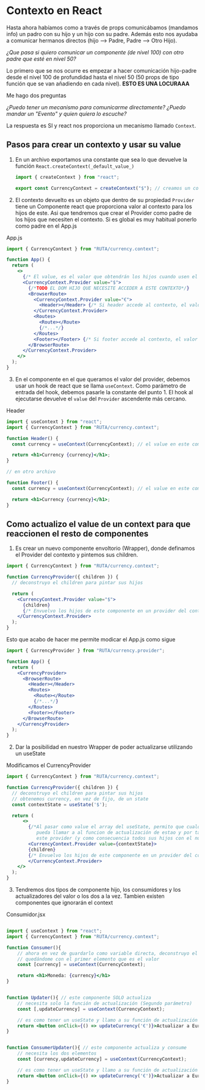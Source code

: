 # Contexto en React

Hasta ahora habíamos como a través de props comunicábamos (mandamos info) un padro con su hijo y un hijo con su padre. Además esto nos ayudaba a comunicar hermanos directos (hijo --> Padre, Padre --> Otro Hijo).

_¿Que pasa si quiero comunicar un componente (de nivel 100) con otro padre que esté en nivel 50?_

Lo primero que se nos ocurre es empezar a hacer comunicación hijo-padre desde el nivel 100 de profundidad hasta el nivel 50 (50 props de tipo función que se van añadiendo en cada nivel). **ESTO ES UNA LOCURAAA**

Me hago dos preguntas

_¿Puedo tener un mecanismo para comunicarme directamente?_ _¿Puedo mandar un "Evento" y quien quiera lo escuche?_

La respuesta es SI y react nos proporciona un mecanismo llamado `Context`.

## Pasos para crear un contexto y usar su value

1. En un archivo exportamos una constante que sea lo que devuelve la función `React.createContext(_default_value_)`

   ```js
   import { createContext } from "react";

   export const CurrencyContext = createContext("$"); // creamos un contexto de currency. A partir de aqui ya existirá el contexto y lo podré usar
   ```

2. El contexto devuelto es un objeto que dentro de su propiedad `Provider` tiene un Componente react que proporciona valor al contexto para los hijos de este. Asi que tendremos que crear el Provider como padre de los hijos que necesiten el contexto. Si es global es muy habitual ponerlo como padre en el App.js

App.js

```jsx
import { CurrencyContext } from "RUTA/currency.context";

function App() {
  return (
    <>
      {/* El value, es el valor que obtendrán los hijos cuando usen el contexto */}
      <CurrencyContext.Provider value="$">
        {/*TODO EL DOM HIJO QUE NECESITE ACCEDER A ESTE CONTEXTO*/}
        <BrowserRoute>
          <CurrencyContext.Provider value="€">
            <Header></Header> {/* Si header accede al contexto, el valor que obtendrá es €*/}
          </CurrencyContext.Provider>
          <Routes>
            <Route></Route>
            {/*...*/}
          </Routes>
          <Footer></Footer> {/* Si footer accede al contexto, el valor que obtendrá es $*/}
        </BrowserRoute>
      </CurrencyContext.Provider>
    </>
  );
}
```

3. En el componente en el que queramos el valor del provider, debemos usar un hook de react que se llama `useContext`. Como parámetro de entrada del hook, debemos pasarle la constante del punto 1. El hook al ejecutarse devuelve el `value` del `Provider` ascendente más cercano.

Header

```jsx
import { useContext } from "react";
import { CurrencyContext } from "RUTA/currency.context";

function Header() {
  const currency = useContext(CurrencyContext); // el value en este componente es €

  return <h1>Currency {currency}</h1>;
}

// en otro archivo

function Footer() {
  const currency = useContext(CurrencyContext); // el value en este componente es $

  return <h1>Currency {currency}</h1>;
}
```

## Como actualizo el value de un context para que reaccionen el resto de componentes

1. Es crear un nuevo componente envoltorio (Wrapper), donde definamos el Provider del contexto y pintemos sus children.

```jsx
import { CurrencyContext } from "RUTA/currency.context";

function CurrencyProvider({ children }) {
  // deconstruyo el children para pintar sus hijos

  return (
    <CurrencyContext.Provider value="$">
      {children}
      {/* Envuelvo los hijos de este componente en un provider del context */}
    </CurrencyContext.Provider>
  );
}
```

Esto que acabo de hacer me permite modicar el App.js como sigue

```jsx
import { CurrencyProvider } from "RUTA/currency.provider";

function App() {
  return (
    <CurrencyProvider>
      <BrowserRoute>
        <Header></Header> 
        <Routes>
          <Route></Route>
          {/*...*/}
        </Routes>
        <Footer></Footer>
      </BrowserRoute>
    </CurrencyProvider>
  );
}
```

2. Dar la posibilidad en nuestro Wrapper de poder actualizarse utilizando un useState

Modificamos el CurrencyProvider

```jsx
import { CurrencyContext } from "RUTA/currency.context";

function CurrencyProvider({ children }) {
  // deconstruyo el children para pintar sus hijos
  // obtenemos currency, en vez de fijo, de un state
  const contextState = useState('$'); 

  return (
      <>
        {/*Al pasar como value el array del useState, permito que cualquier hijo
           pueda llamar a al funcion de actualización de estao y por tanto refrescar
           este provider (y como consecuencia todos sus hijos con el nuevo valor)*/}
        <CurrencyContext.Provider value={contextState}>
        {children}
        {/* Envuelvo los hijos de este componente en un provider del context */}
        </CurrencyContext.Provider>
    </>
  );
}
```

3. Tendremos dos tipos de componente hijo, los consumidores y los actualizadores del valor o los dos a la vez. Tambien existen componentes que ignorarán el context

Consumidor.jsx

```jsx

import { useContext } from "react";
import { CurrencyContext } from "RUTA/currency.context";

function Consumer(){
    // ahora en vez de guardarlo como variable directa, deconstruyo el array, 
    // quedándome con el primer elemento que es el valor
    const [currency] = useContext(CurrencyContext);

    return <h1>Moneda: {currency}</h1>
}


function Updater(){ // este componente SOLO actualiza
    // necesita solo la función de actualización (Segundo parámetro)
    const [,updateCurrency] = useContext(CurrencyContext);

    // es como tener un useState y llamo a su función de actualización
    return <button onClick={() => updateCurrency('€')}>Actualizar a Euros</button>
}


function ConsumerUpdater(){ // este componente actualiza y consume
    // necesita los dos elementos
    const [currency,updateCurrency] = useContext(CurrencyContext);

    // es como tener un useState y llamo a su función de actualización
    return <button onClick={() => updateCurrency('€')}>Actualizar a Euros (Actualmente{currency})</button>
}


```
